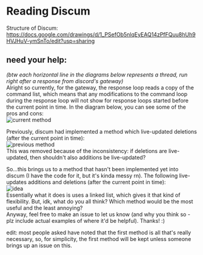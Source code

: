 # Reading Discum
Structure of Discum: https://docs.google.com/drawings/d/1_PSefOb5nlqEyEAQ14zPfFQuu8hUh9HVJHuV-ymSnTo/edit?usp=sharing

## need your help:
_(btw each horizontal line in the diagrams below represents a thread, run right after a response from discord's gateway)_          
Alright so currently, for the gateway, the response loop reads a copy of the command list, which means that any modifications to the command loop during the response loop will not show for response loops started before the current point in time. In the diagram below, you can see some of the pros and cons:          
![current method](https://github.com/Merubokkusu/Discord-S.C.U.M/blob/master/docs/tempReadingImages/first.png)           

Previously, discum had implemented a method which live-updated deletions (after the current point in time):            
![previous method](https://github.com/Merubokkusu/Discord-S.C.U.M/blob/master/docs/tempReadingImages/previous.png)           
This was removed because of the inconsistency: if deletions are live-updated, then shouldn't also additions be live-updated?            
            
So...this brings us to a method that hasn't been implemented yet into discum (I have the code for it, but it's kinda messy rn). The following live-updates additions and deletions (after the current point in time):            
![idea](https://github.com/Merubokkusu/Discord-S.C.U.M/blob/master/docs/tempReadingImages/idea.png)            
Essentially what it does is uses a linked list, which gives it that kind of flexibility. But, idk, what do you all think? Which method would be the most useful and the least annoying?             
Anyway, feel free to make an issue to let us know (and why you think so - plz include actual examples of where it'd be helpful). Thanks! :) 

edit: most people asked have noted that the first method is all that's really necessary, so, for simplicity, the first method will be kept unless someone brings up an issue on this.
